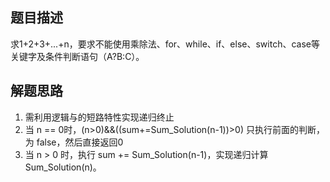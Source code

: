 ## 题目描述
求1+2+3+...+n，要求不能使用乘除法、for、while、if、else、switch、case等关键字及条件判断语句（A?B:C）。

## 解题思路
1. 需利用逻辑与的短路特性实现递归终止
2. 当 n == 0时，(n>0)&&((sum+=Sum_Solution(n-1))>0) 只执行前面的判断，为 false，然后直接返回0
3. 当 n > 0 时，执行 sum += Sum_Solution(n-1)，实现递归计算Sum_Solution(n)。
